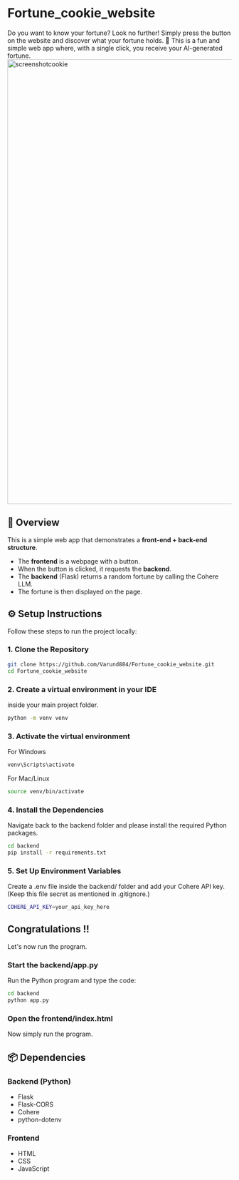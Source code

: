 # Fortune_cookie_website
Do you want to know your fortune? Look no further! Simply press the button on the website and discover what your fortune holds. 🥠 This is a fun and simple web app where, with a single click, you receive your AI-generated fortune.
<img width="1917" height="997" alt="screenshotcookie" src="https://github.com/user-attachments/assets/2207b855-c243-4b02-ad02-e2cf33cfc726" />

## 📌 Overview
This is a simple web app that demonstrates a **front-end + back-end structure**.  
- The **frontend** is a webpage with a button.  
- When the button is clicked, it requests the **backend**.  
- The **backend** (Flask) returns a random fortune by calling the Cohere LLM.  
- The fortune is then displayed on the page.

## ⚙️ Setup Instructions

Follow these steps to run the project locally:

### 1. Clone the Repository
```bash
git clone https://github.com/Varund884/Fortune_cookie_website.git
cd Fortune_cookie_website
```

### 2. Create a virtual environment in your IDE
inside your main project folder.
```bash
python -m venv venv
```

### 3. Activate the virtual environment
For Windows
```bash
venv\Scripts\activate
```
For Mac/Linux
```bash
source venv/bin/activate
```

### 4. Install the Dependencies
Navigate back to the backend folder and please install the required Python packages.
```bash
cd backend
pip install -r requirements.txt
```

### 5. Set Up Environment Variables
Create a .env file inside the backend/ folder and add your Cohere API key. (Keep this file secret as mentioned in .gitignore.)
```bash
COHERE_API_KEY=your_api_key_here
```

## Congratulations !!
Let's now run the program.

### Start the backend/app.py
Run the Python program and type the code:
```bash
cd backend
python app.py
```

### Open the frontend/index.html 
Now simply run the program.

## 📦 Dependencies

### Backend (Python)
- Flask
- Flask-CORS
- Cohere
- python-dotenv

### Frontend
- HTML
- CSS
- JavaScript
